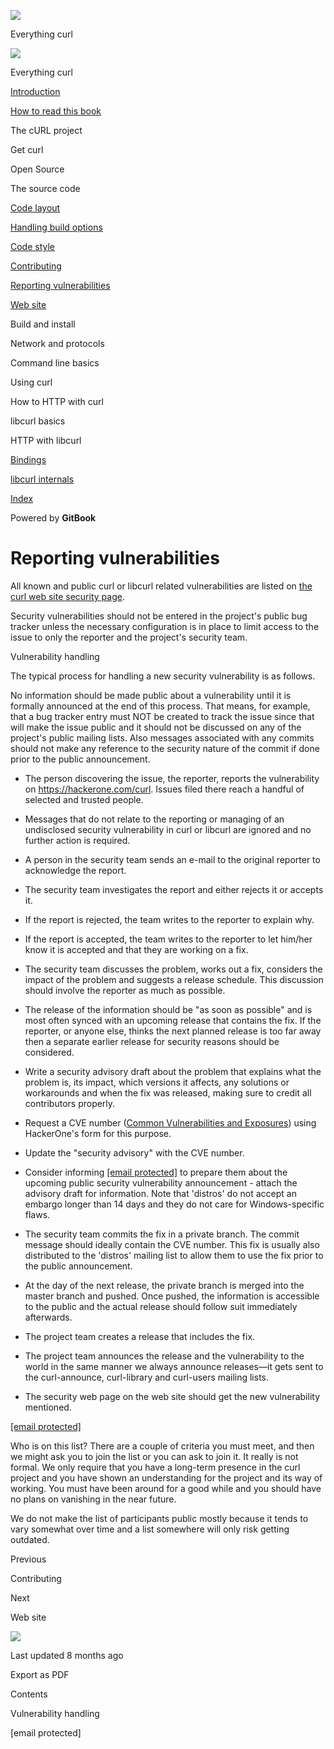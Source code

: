<a href="../index.html" class="link-a079aa82--primary-53a25e66--logoLink-10d08504"></a>

<img src="https://gblobscdn.gitbook.com/orgs%2F-LxuH0qSm4xO9nWfEBlB%2Favatar.png?alt=media" class="image-67b14f24--avatar-1c1d03ec" />

<span class="text-4505230f--UIH400-4e41e82a--textContentFamily-49a318e1--spaceNameText-677c2969">Everything curl</span>

<a href="../index.html" class="link-a079aa82--primary-53a25e66--logoLink-10d08504"></a>

<img src="https://gblobscdn.gitbook.com/orgs%2F-LxuH0qSm4xO9nWfEBlB%2Favatar.png?alt=media" class="image-67b14f24--avatar-1c1d03ec" />

<span class="text-4505230f--UIH400-4e41e82a--textContentFamily-49a318e1--spaceNameText-677c2969">Everything curl</span>

<a href="../index.html" class="navButton-94f2579c--navButtonClickable-161b88ca"><span class="text-4505230f--UIH300-2063425d--textContentFamily-49a318e1--navButtonLabel-14a4968f">Introduction</span></a>

<a href="../how-to-read.html" class="navButton-94f2579c--navButtonClickable-161b88ca"><span class="text-4505230f--UIH300-2063425d--textContentFamily-49a318e1--navButtonLabel-14a4968f">How to read this book</span></a>

<span class="text-4505230f--UIH300-2063425d--textContentFamily-49a318e1--navButtonLabel-14a4968f">The cURL project</span>

<span class="text-4505230f--UIH300-2063425d--textContentFamily-49a318e1--navButtonLabel-14a4968f">Get curl</span>

<span class="text-4505230f--UIH300-2063425d--textContentFamily-49a318e1--navButtonLabel-14a4968f">Open Source</span>

<span class="text-4505230f--UIH300-2063425d--textContentFamily-49a318e1--navButtonLabel-14a4968f">The source code</span>

<a href="layout.html" class="navButton-94f2579c--pageItemWithChildrenNested-2c5d8183--navButtonClickable-161b88ca"><span class="text-4505230f--UIH300-2063425d--textContentFamily-49a318e1--navButtonLabel-14a4968f">Code layout</span></a>

<a href="options.html" class="navButton-94f2579c--pageItemWithChildrenNested-2c5d8183--navButtonClickable-161b88ca"><span class="text-4505230f--UIH300-2063425d--textContentFamily-49a318e1--navButtonLabel-14a4968f">Handling build options</span></a>

<a href="style.html" class="navButton-94f2579c--pageItemWithChildrenNested-2c5d8183--navButtonClickable-161b88ca"><span class="text-4505230f--UIH300-2063425d--textContentFamily-49a318e1--navButtonLabel-14a4968f">Code style</span></a>

<a href="contributing.html" class="navButton-94f2579c--pageItemWithChildrenNested-2c5d8183--navButtonClickable-161b88ca"><span class="text-4505230f--UIH300-2063425d--textContentFamily-49a318e1--navButtonLabel-14a4968f">Contributing</span></a>

<a href="reportvuln.html" class="navButton-94f2579c--pageItemWithChildrenNested-2c5d8183--navButtonClickable-161b88ca--navButtonOpened-6a88552e"><span class="text-4505230f--UIH300-2063425d--textContentFamily-49a318e1--navButtonLabel-14a4968f">Reporting vulnerabilities</span></a>

<a href="web.html" class="navButton-94f2579c--pageItemWithChildrenNested-2c5d8183--navButtonClickable-161b88ca"><span class="text-4505230f--UIH300-2063425d--textContentFamily-49a318e1--navButtonLabel-14a4968f">Web site</span></a>

<span class="text-4505230f--UIH300-2063425d--textContentFamily-49a318e1--navButtonLabel-14a4968f">Build and install</span>

<span class="text-4505230f--UIH300-2063425d--textContentFamily-49a318e1--navButtonLabel-14a4968f">Network and protocols</span>

<span class="text-4505230f--UIH300-2063425d--textContentFamily-49a318e1--navButtonLabel-14a4968f">Command line basics</span>

<span class="text-4505230f--UIH300-2063425d--textContentFamily-49a318e1--navButtonLabel-14a4968f">Using curl</span>

<span class="text-4505230f--UIH300-2063425d--textContentFamily-49a318e1--navButtonLabel-14a4968f">How to HTTP with curl</span>

<span class="text-4505230f--UIH300-2063425d--textContentFamily-49a318e1--navButtonLabel-14a4968f">libcurl basics</span>

<span class="text-4505230f--UIH300-2063425d--textContentFamily-49a318e1--navButtonLabel-14a4968f">HTTP with libcurl</span>

<a href="../bindings.html" class="navButton-94f2579c--navButtonClickable-161b88ca"><span class="text-4505230f--UIH300-2063425d--textContentFamily-49a318e1--navButtonLabel-14a4968f">Bindings</span></a>

<a href="../internals.html" class="navButton-94f2579c--navButtonClickable-161b88ca"><span class="text-4505230f--UIH300-2063425d--textContentFamily-49a318e1--navButtonLabel-14a4968f">libcurl internals</span></a>

<a href="../bookindex.html" class="navButton-94f2579c--navButtonClickable-161b88ca"><span class="text-4505230f--UIH300-2063425d--textContentFamily-49a318e1--navButtonLabel-14a4968f">Index</span></a>

<a href="https://www.gitbook.com/?utm_source=content&amp;utm_medium=trademark&amp;utm_campaign=curl-1" class="reset-3c756112--trademark-a8da4b94"></a>

<span class="text-4505230f--TextH200-a3425406--textUIFamily-5ebd8e40">Powered by **GitBook**</span>

<span class="text-4505230f--DisplayH900-bfb998fa--textContentFamily-49a318e1">Reporting vulnerabilities</span>
==============================================================================================================

<span class="text-4505230f--UIH300-2063425d--textUIFamily-5ebd8e40--text-8ee2c8b2"></span>

<span class="text-4505230f--UIH300-2063425d--textUIFamily-5ebd8e40--text-8ee2c8b2"></span>

<span class="text-4505230f--TextH400-3033861f--textContentFamily-49a318e1"><span data-key="443a57f54eba47adbe3478de3f02d9fa"><span data-offset-key="443a57f54eba47adbe3478de3f02d9fa:0">All known and public curl or libcurl related vulnerabilities are listed on </span></span><a href="https://curl.se/docs/security.html" class="link-a079aa82--primary-53a25e66--link-faf6c434"><span data-key="008b0f63704f4e75bf1d8e3effa321b9"><span data-offset-key="008b0f63704f4e75bf1d8e3effa321b9:0">the curl web site security page</span></span></a><span data-key="9f445ab3bd7849d790dff635f8499d37"><span data-offset-key="9f445ab3bd7849d790dff635f8499d37:0">.</span></span></span>

<span class="text-4505230f--TextH400-3033861f--textContentFamily-49a318e1"><span data-key="7f00125dca9e4717a342b494910c9e93"><span data-offset-key="7f00125dca9e4717a342b494910c9e93:0">Security vulnerabilities should not be entered in the project's public bug tracker unless the necessary configuration is in place to limit access to the issue to only the reporter and the project's security team.</span></span></span>

<span class="text-4505230f--HeadingH700-04e1a2a3--textContentFamily-49a318e1"><span data-key="2551557298cd4aaa890265ba022ad622"><span data-offset-key="2551557298cd4aaa890265ba022ad622:0">Vulnerability handling</span></span></span>

<span class="text-4505230f--TextH400-3033861f--textContentFamily-49a318e1"><span data-key="d853eafbe3cc46b389938f5173b9efa1"><span data-offset-key="d853eafbe3cc46b389938f5173b9efa1:0">The typical process for handling a new security vulnerability is as follows.</span></span></span>

<span class="text-4505230f--TextH400-3033861f--textContentFamily-49a318e1"><span data-key="8212e23b8c264669a56c7a0fd19a0639"><span data-offset-key="8212e23b8c264669a56c7a0fd19a0639:0">No information should be made public about a vulnerability until it is formally announced at the end of this process. That means, for example, that a bug tracker entry must NOT be created to track the issue since that will make the issue public and it should not be discussed on any of the project's public mailing lists. Also messages associated with any commits should not make any reference to the security nature of the commit if done prior to the public announcement.</span></span></span>

-   <span class="text-4505230f--TextH400-3033861f--textContentFamily-49a318e1"><span data-key="5369160656f94128a05adc802f35583c"><span data-offset-key="5369160656f94128a05adc802f35583c:0">The person discovering the issue, the reporter, reports the vulnerability on </span></span><a href="https://hackerone.com/curl" class="link-a079aa82--primary-53a25e66--link-faf6c434"><span data-key="15626069a10849868953935be4500489"><span data-offset-key="15626069a10849868953935be4500489:0">https://hackerone.com/curl</span></span></a><span data-key="b2de34cd5efe40cab2a1790d118402bb"><span data-offset-key="b2de34cd5efe40cab2a1790d118402bb:0">. Issues filed there reach a handful of selected and trusted people.</span></span></span>

-   <span class="text-4505230f--TextH400-3033861f--textContentFamily-49a318e1"><span data-key="578cdb7abf4349e29832adb498842217"><span data-offset-key="578cdb7abf4349e29832adb498842217:0">Messages that do not relate to the reporting or managing of an undisclosed security vulnerability in curl or libcurl are ignored and no further action is required.</span></span></span>

-   <span class="text-4505230f--TextH400-3033861f--textContentFamily-49a318e1"><span data-key="7a0d3fddb11d4d72bae3052a351b97ba"><span data-offset-key="7a0d3fddb11d4d72bae3052a351b97ba:0">A person in the security team sends an e-mail to the original reporter to acknowledge the report.</span></span></span>

-   <span class="text-4505230f--TextH400-3033861f--textContentFamily-49a318e1"><span data-key="4b3315a907c5414294043ebdaef513cc"><span data-offset-key="4b3315a907c5414294043ebdaef513cc:0">The security team investigates the report and either rejects it or accepts it.</span></span></span>

-   <span class="text-4505230f--TextH400-3033861f--textContentFamily-49a318e1"><span data-key="1721ea02798a4e77b742066ca9a9a5b9"><span data-offset-key="1721ea02798a4e77b742066ca9a9a5b9:0">If the report is rejected, the team writes to the reporter to explain why.</span></span></span>

-   <span class="text-4505230f--TextH400-3033861f--textContentFamily-49a318e1"><span data-key="8cd6ae693bd74572ba0ded4a255a9e34"><span data-offset-key="8cd6ae693bd74572ba0ded4a255a9e34:0">If the report is accepted, the team writes to the reporter to let him/her know it is accepted and that they are working on a fix.</span></span></span>

-   <span class="text-4505230f--TextH400-3033861f--textContentFamily-49a318e1"><span data-key="08ae23a518d6477abf0da8e8ab0c46af"><span data-offset-key="08ae23a518d6477abf0da8e8ab0c46af:0">The security team discusses the problem, works out a fix, considers the impact of the problem and suggests a release schedule. This discussion should involve the reporter as much as possible.</span></span></span>

-   <span class="text-4505230f--TextH400-3033861f--textContentFamily-49a318e1"><span data-key="7fd20831fa7d4894a5de84824c11043e"><span data-offset-key="7fd20831fa7d4894a5de84824c11043e:0">The release of the information should be "as soon as possible" and is most often synced with an upcoming release that contains the fix. If the reporter, or anyone else, thinks the next planned release is too far away then a separate earlier release for security reasons should be considered.</span></span></span>

-   <span class="text-4505230f--TextH400-3033861f--textContentFamily-49a318e1"><span data-key="42a69653010646b382d24cc89ab6f4b3"><span data-offset-key="42a69653010646b382d24cc89ab6f4b3:0">Write a security advisory draft about the problem that explains what the problem is, its impact, which versions it affects, any solutions or workarounds and when the fix was released, making sure to credit all contributors properly.</span></span></span>

-   <span class="text-4505230f--TextH400-3033861f--textContentFamily-49a318e1"><span data-key="0f907b37b96740c0ba57609234bfd4a3"><span data-offset-key="0f907b37b96740c0ba57609234bfd4a3:0">Request a CVE number (</span></span><a href="https://en.wikipedia.org/wiki/Common_Vulnerabilities_and_Exposures" class="link-a079aa82--primary-53a25e66--link-faf6c434"><span data-key="dd635d746d09439bb6473e130c4ec9f6"><span data-offset-key="dd635d746d09439bb6473e130c4ec9f6:0">Common Vulnerabilities and Exposures</span></span></a><span data-key="f372ec6eb8f34664a96cd744f086711c"><span data-offset-key="f372ec6eb8f34664a96cd744f086711c:0">) using HackerOne's form for this purpose.</span></span></span>

-   <span class="text-4505230f--TextH400-3033861f--textContentFamily-49a318e1"><span data-key="69fb84f19b584a60b35b6faab1888d93"><span data-offset-key="69fb84f19b584a60b35b6faab1888d93:0">Update the "security advisory" with the CVE number.</span></span></span>

-   <span class="text-4505230f--TextH400-3033861f--textContentFamily-49a318e1"><span data-key="0f803c7880a642a191aad600e4f09662"><span data-offset-key="0f803c7880a642a191aad600e4f09662:0">Consider informing </span></span><a href="https://oss-security.openwall.org/wiki/mailing-lists/distros" class="link-a079aa82--primary-53a25e66--link-faf6c434"><span data-key="f03ab55977c04cc4b5f6c6c0b11a5530"><span data-offset-key="f03ab55977c04cc4b5f6c6c0b11a5530:0"><span class="__cf_email__" data-cfemail="9ffbf6ecebedf0ecdff0effaf1e8fef3f3">[email protected]</span></span></span></a><span data-key="9aea5fc287994da7ba521b729613008d"><span data-offset-key="9aea5fc287994da7ba521b729613008d:0"> to prepare them about the upcoming public security vulnerability announcement - attach the advisory draft for information. Note that 'distros' do not accept an embargo longer than 14 days and they do not care for Windows-specific flaws.</span></span></span>

-   <span class="text-4505230f--TextH400-3033861f--textContentFamily-49a318e1"><span data-key="88a10b89fa3344df82d1b3a1c352a72b"><span data-offset-key="88a10b89fa3344df82d1b3a1c352a72b:0">The security team commits the fix in a private branch. The commit message should ideally contain the CVE number. This fix is usually also distributed to the 'distros' mailing list to allow them to use the fix prior to the public announcement.</span></span></span>

-   <span class="text-4505230f--TextH400-3033861f--textContentFamily-49a318e1"><span data-key="e0d0f991d5414c98ad2fc70196d8637c"><span data-offset-key="e0d0f991d5414c98ad2fc70196d8637c:0">At the day of the next release, the private branch is merged into the master branch and pushed. Once pushed, the information is accessible to the public and the actual release should follow suit immediately afterwards.</span></span></span>

-   <span class="text-4505230f--TextH400-3033861f--textContentFamily-49a318e1"><span data-key="674782b5a9e7436a84bbe589723c5ef8"><span data-offset-key="674782b5a9e7436a84bbe589723c5ef8:0">The project team creates a release that includes the fix.</span></span></span>

-   <span class="text-4505230f--TextH400-3033861f--textContentFamily-49a318e1"><span data-key="7e7ca4a77ded41a9be610b0b4c8687c5"><span data-offset-key="7e7ca4a77ded41a9be610b0b4c8687c5:0">The project team announces the release and the vulnerability to the world in the same manner we always announce releases—it gets sent to the curl-announce, curl-library and curl-users mailing lists.</span></span></span>

-   <span class="text-4505230f--TextH400-3033861f--textContentFamily-49a318e1"><span data-key="033c9af657824531b293659d844fb041"><span data-offset-key="033c9af657824531b293659d844fb041:0">The security web page on the web site should get the new vulnerability mentioned.</span></span></span>

<span class="text-4505230f--HeadingH700-04e1a2a3--textContentFamily-49a318e1"><span data-key="ac705c36c1d54af4b9a9947c40fbe334"><span data-offset-key="ac705c36c1d54af4b9a9947c40fbe334:0"><a href="../cdn-cgi/l/email-protection.html" class="__cf_email__">[email protected]</a></span></span></span>

<span class="text-4505230f--TextH400-3033861f--textContentFamily-49a318e1"><span data-key="b0fd2fc77dc74275b4c0d6c1149eb22c"><span data-offset-key="b0fd2fc77dc74275b4c0d6c1149eb22c:0">Who is on this list? There are a couple of criteria you must meet, and then we might ask you to join the list or you can ask to join it. It really is not formal. We only require that you have a long-term presence in the curl project and you have shown an understanding for the project and its way of working. You must have been around for a good while and you should have no plans on vanishing in the near future.</span></span></span>

<span class="text-4505230f--TextH400-3033861f--textContentFamily-49a318e1"><span data-key="9231c5e5669742eea7aa70e8b94238ef"><span data-offset-key="9231c5e5669742eea7aa70e8b94238ef:0">We do not make the list of participants public mostly because it tends to vary somewhat over time and a list somewhere will only risk getting outdated.</span></span></span>

<a href="contributing.html" class="reset-3c756112--card-6570f064--whiteCard-fff091a4--cardPrevious-56a5e674"></a>

<span class="text-4505230f--TextH200-a3425406--textContentFamily-49a318e1">Previous</span>

<span class="text-4505230f--UIH400-4e41e82a--textContentFamily-49a318e1">Contributing</span>

<a href="web.html" class="reset-3c756112--card-6570f064--whiteCard-fff091a4--cardNext-19241c42"></a>

<span class="text-4505230f--TextH200-a3425406--textContentFamily-49a318e1">Next</span>

<span class="text-4505230f--UIH400-4e41e82a--textContentFamily-49a318e1">Web site</span>

<img src="https://avatars.githubusercontent.com/u/66654881?v=4" class="image-67b14f24--avatar-1c1d03ec" />

<span class="text-4505230f--TextH200-a3425406--textContentFamily-49a318e1">Last updated 8 months ago</span>

<span class="text-4505230f--UIH300-2063425d--textUIFamily-5ebd8e40">Export as PDF</span>

<span class="text-4505230f--InfoH100-1e92e1d1--textContentFamily-49a318e1">Contents</span>

<a href="reportvuln.html#vulnerability-handling" class="reset-3c756112--menuItem-aa02f6ec--menuItemLight-757d5235--menuItemInline-173bdf97--pageTocItem-f4427024"></a>

<span class="text-4505230f--UIH300-2063425d--textContentFamily-49a318e1"><span class="text-4505230f--UIH200-50ead35f--textContentFamily-49a318e1">Vulnerability handling</span></span>

<a href="reportvuln.html#curl-security-haxx-se" class="reset-3c756112--menuItem-aa02f6ec--menuItemLight-757d5235--menuItemInline-173bdf97--pageTocItem-f4427024"></a>

<span class="text-4505230f--UIH300-2063425d--textContentFamily-49a318e1"><span class="text-4505230f--UIH200-50ead35f--textContentFamily-49a318e1"><span class="__cf_email__" data-cfemail="b9dacccbd594cadcdacccbd0cdc0f9d1d8c1c197cadc">\[email protected\]</span></span></span>
